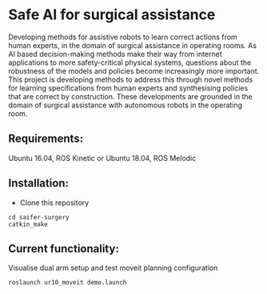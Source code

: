 # Safe AI for surgical assistance

Developing methods for assistive robots to learn correct actions from human experts, in the domain of surgical assistance in operating rooms. As AI based decision-making methods make their way from internet applications to more safety-critical physical systems, questions about the robustness of the models and policies become increasingly more important. This project is developing methods to address this through novel methods for learning specifications from human experts and synthesising policies that are correct by construction. These developments are grounded in the domain of surgical assistance with autonomous robots in the operating room.

## Requirements:

Ubuntu 16.04, ROS Kinetic or Ubuntu 18.04, ROS Melodic

## Installation:

- Clone this repository
```
cd saifer-surgery
catkin_make
```

## Current functionality:

Visualise dual arm setup and test moveit planning configuration
```
roslaunch ur10_moveit demo.launch
```
